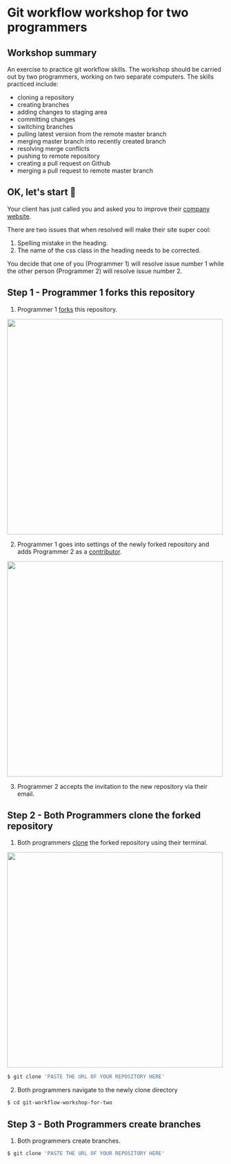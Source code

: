 # Git workflow workshop for two programmers



<!-- ***********************************************************-->
## Workshop summary

An exercise to practice git workflow skills. The workshop should be carried out by two programmers, working on two separate computers. The skills practiced include:

- cloning a repository
- creating branches
- adding changes to staging area
- committing changes
- switching branches
- pulling latest version from the remote master branch
- merging master branch into recently created branch
- resolving merge conflicts
- pushing to remote repository
- creating a pull request on Github
- merging a pull request to remote master branch



<!-- ***********************************************************-->
## OK, let's start :rocket:

Your client has just called you and asked you to improve their [company website](https://piotrberebecki.github.io/git-workflow-workshop-for-two/).

There are two issues that when resolved will make their site super cool:

1. Spelling mistake in the heading.
1. The name of the css class in the heading needs to be corrected.

You decide that one of you (Programmer 1) will resolve issue number 1 while the other person (Programmer 2) will resolve issue number 2.



<!-- ***********************************************************-->
## Step 1 - Programmer 1 forks this repository

1. Programmer 1 [forks](https://help.github.com/articles/fork-a-repo/) this repository.

  <img src="https://help.github.com/assets/images/help/repository/fork_button.jpg" width="500" height="auto">

2. Programmer 1 goes into settings of the newly forked repository and adds Programmer 2 as a [contributor](https://help.github.com/articles/inviting-collaborators-to-a-personal-repository/).

  <img src="https://cdn.tutsplus.com/net/authors/sayanee-basu/github-team-collaborator.png" width="500" height="auto">

3. Programmer 2 accepts the invitation to the new repository via their email.



<!-- ***********************************************************-->
## Step 2 - Both Programmers clone the forked repository

1. Both programmers [clone](https://help.github.com/articles/cloning-a-repository/) the forked repository using their terminal.

  <img src="https://help.github.com/assets/images/help/repository/https-url-clone.png" width="500" height="auto">

  ```sh
  $ git clone 'PASTE THE URL OF YOUR REPOSITORY HERE'
  ```

2. Both programmers navigate to the newly clone directory

  ```sh
  $ cd git-workflow-workshop-for-two
  ```



<!-- ***********************************************************-->
## Step 3 - Both Programmers create branches

1. Both programmers create branches.

  ```sh
  $ git clone 'PASTE THE URL OF YOUR REPOSITORY HERE'
  ```
